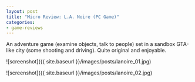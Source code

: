 ```yaml
---
layout: post
title: "Micro Review: L.A. Noire (PC Game)"
categories:
- game-reviews
---
```



An adventure game (examine objects, talk to people) set in a sandbox GTA-like city (some shooting and driving). Quite original and enjoyable.


![screenshot]({{ site.baseurl }}/images/posts/lanoire_01.jpg)

![screenshot]({{ site.baseurl }}/images/posts/lanoire_02.jpg)

